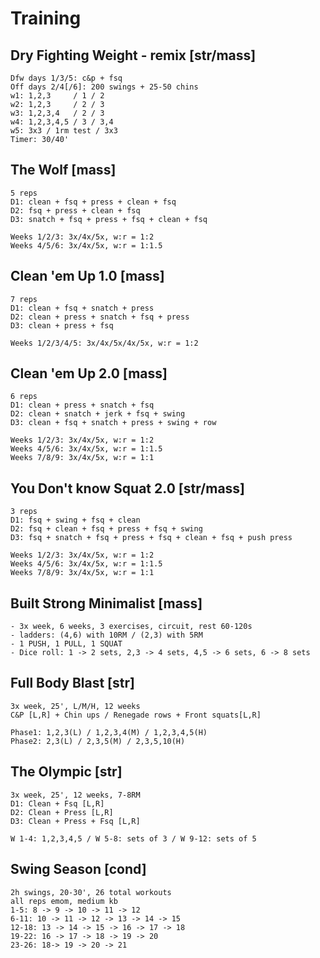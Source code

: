 # Training
## Dry Fighting Weight - remix [str/mass]
```
Dfw days 1/3/5: c&p + fsq
Off days 2/4[/6]: 200 swings + 25-50 chins
w1: 1,2,3     / 1 / 2
w2: 1,2,3     / 2 / 3
w3: 1,2,3,4   / 2 / 3
w4: 1,2,3,4,5 / 3 / 3,4
w5: 3x3 / 1rm test / 3x3
Timer: 30/40'
```

## The Wolf [mass]
```
5 reps
D1: clean + fsq + press + clean + fsq
D2: fsq + press + clean + fsq
D3: snatch + fsq + press + fsq + clean + fsq

Weeks 1/2/3: 3x/4x/5x, w:r = 1:2
Weeks 4/5/6: 3x/4x/5x, w:r = 1:1.5
```

## Clean 'em Up 1.0 [mass]
```
7 reps
D1: clean + fsq + snatch + press
D2: clean + press + snatch + fsq + press
D3: clean + press + fsq

Weeks 1/2/3/4/5: 3x/4x/5x/4x/5x, w:r = 1:2
```

## Clean 'em Up 2.0 [mass]
```
6 reps
D1: clean + press + snatch + fsq
D2: clean + snatch + jerk + fsq + swing
D3: clean + fsq + snatch + press + swing + row

Weeks 1/2/3: 3x/4x/5x, w:r = 1:2
Weeks 4/5/6: 3x/4x/5x, w:r = 1:1.5
Weeks 7/8/9: 3x/4x/5x, w:r = 1:1
```

## You Don't know Squat 2.0 [str/mass]
```
3 reps
D1: fsq + swing + fsq + clean
D2: fsq + clean + fsq + press + fsq + swing
D3: fsq + snatch + fsq + press + fsq + clean + fsq + push press

Weeks 1/2/3: 3x/4x/5x, w:r = 1:2
Weeks 4/5/6: 3x/4x/5x, w:r = 1:1.5
Weeks 7/8/9: 3x/4x/5x, w:r = 1:1
```

## Built Strong Minimalist [mass]
```
- 3x week, 6 weeks, 3 exercises, circuit, rest 60-120s
- ladders: (4,6) with 10RM / (2,3) with 5RM
- 1 PUSH, 1 PULL, 1 SQUAT
- Dice roll: 1 -> 2 sets, 2,3 -> 4 sets, 4,5 -> 6 sets, 6 -> 8 sets
```

## Full Body Blast [str]
```
3x week, 25', L/M/H, 12 weeks
C&P [L,R] + Chin ups / Renegade rows + Front squats[L,R]

Phase1: 1,2,3(L) / 1,2,3,4(M) / 1,2,3,4,5(H)
Phase2: 2,3(L) / 2,3,5(M) / 2,3,5,10(H)
```

## The Olympic [str]
```
3x week, 25', 12 weeks, 7-8RM
D1: Clean + Fsq [L,R]
D2: Clean + Press [L,R]
D3: Clean + Press + Fsq [L,R]

W 1-4: 1,2,3,4,5 / W 5-8: sets of 3 / W 9-12: sets of 5
```

## Swing Season [cond]
```
2h swings, 20-30', 26 total workouts
all reps emom, medium kb
1-5: 8 -> 9 -> 10 -> 11 -> 12
6-11: 10 -> 11 -> 12 -> 13 -> 14 -> 15
12-18: 13 -> 14 -> 15 -> 16 -> 17 -> 18
19-22: 16 -> 17 -> 18 -> 19 -> 20
23-26: 18-> 19 -> 20 -> 21
```
